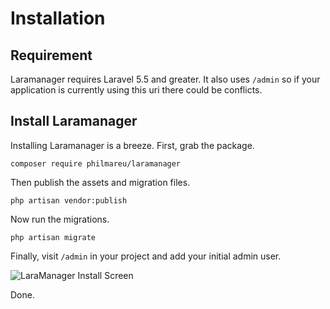 # Installation

## Requirement

Laramanager requires Laravel 5.5 and greater. It also uses `/admin` so if your application is currently using this uri there could be conflicts.

## Install Laramanager

Installing Laramanager is a breeze. First, grab the package.

```console
composer require philmareu/laramanager
```

Then publish the assets and migration files.

```console
php artisan vendor:publish
```

Now run the migrations.

```console
php artisan migrate
```

Finally, visit `/admin` in your project and add your initial admin user.

![LaraManager Install Screen](/images/original/laramanager-install.jpg)

Done.